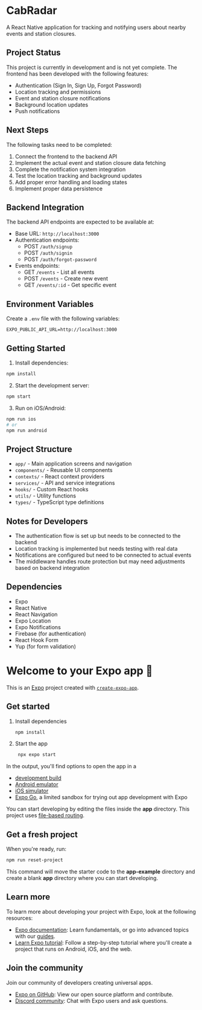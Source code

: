 # CabRadar

A React Native application for tracking and notifying users about nearby events and station closures.

## Project Status

This project is currently in development and is not yet complete. The frontend has been developed with the following features:

- Authentication (Sign In, Sign Up, Forgot Password)
- Location tracking and permissions
- Event and station closure notifications
- Background location updates
- Push notifications

## Next Steps

The following tasks need to be completed:

1. Connect the frontend to the backend API
2. Implement the actual event and station closure data fetching
3. Complete the notification system integration
4. Test the location tracking and background updates
5. Add proper error handling and loading states
6. Implement proper data persistence

## Backend Integration

The backend API endpoints are expected to be available at:

- Base URL: `http://localhost:3000`
- Authentication endpoints:
  - POST `/auth/signup`
  - POST `/auth/signin`
  - POST `/auth/forgot-password`
- Events endpoints:
  - GET `/events` - List all events
  - POST `/events` - Create new event
  - GET `/events/:id` - Get specific event

## Environment Variables

Create a `.env` file with the following variables:

```
EXPO_PUBLIC_API_URL=http://localhost:3000
```

## Getting Started

1. Install dependencies:

```bash
npm install
```

2. Start the development server:

```bash
npm start
```

3. Run on iOS/Android:

```bash
npm run ios
# or
npm run android
```

## Project Structure

- `app/` - Main application screens and navigation
- `components/` - Reusable UI components
- `contexts/` - React context providers
- `services/` - API and service integrations
- `hooks/` - Custom React hooks
- `utils/` - Utility functions
- `types/` - TypeScript type definitions

## Notes for Developers

- The authentication flow is set up but needs to be connected to the backend
- Location tracking is implemented but needs testing with real data
- Notifications are configured but need to be connected to actual events
- The middleware handles route protection but may need adjustments based on backend integration

## Dependencies

- Expo
- React Native
- React Navigation
- Expo Location
- Expo Notifications
- Firebase (for authentication)
- React Hook Form
- Yup (for form validation)

# Welcome to your Expo app 👋

This is an [Expo](https://expo.dev) project created with [`create-expo-app`](https://www.npmjs.com/package/create-expo-app).

## Get started

1. Install dependencies

   ```bash
   npm install
   ```

2. Start the app

   ```bash
    npx expo start
   ```

In the output, you'll find options to open the app in a

- [development build](https://docs.expo.dev/develop/development-builds/introduction/)
- [Android emulator](https://docs.expo.dev/workflow/android-studio-emulator/)
- [iOS simulator](https://docs.expo.dev/workflow/ios-simulator/)
- [Expo Go](https://expo.dev/go), a limited sandbox for trying out app development with Expo

You can start developing by editing the files inside the **app** directory. This project uses [file-based routing](https://docs.expo.dev/router/introduction).

## Get a fresh project

When you're ready, run:

```bash
npm run reset-project
```

This command will move the starter code to the **app-example** directory and create a blank **app** directory where you can start developing.

## Learn more

To learn more about developing your project with Expo, look at the following resources:

- [Expo documentation](https://docs.expo.dev/): Learn fundamentals, or go into advanced topics with our [guides](https://docs.expo.dev/guides).
- [Learn Expo tutorial](https://docs.expo.dev/tutorial/introduction/): Follow a step-by-step tutorial where you'll create a project that runs on Android, iOS, and the web.

## Join the community

Join our community of developers creating universal apps.

- [Expo on GitHub](https://github.com/expo/expo): View our open source platform and contribute.
- [Discord community](https://chat.expo.dev): Chat with Expo users and ask questions.
